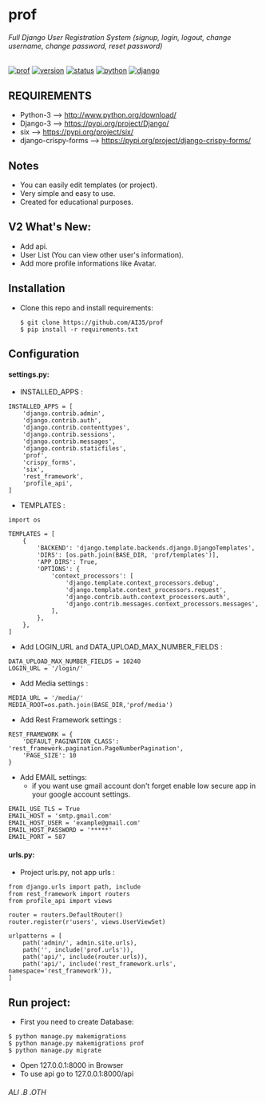 # prof
###### Full Django User Registration System (signup, login, logout, change username, change password, reset password)

[![prof](https://img.shields.io/badge/build-passing-brightgreen.svg)]()
[![version](https://img.shields.io/badge/version-2.0-green.svg)]()
[![status](https://img.shields.io/badge/status-stable-brightgreen.svg)]()
[![python](https://img.shields.io/badge/python-3-blue.svg)](http://www.python.org/download/)
[![django](https://img.shields.io/badge/django-3-blue.svg)](https://pypi.org/project/Django/)

## REQUIREMENTS
- Python-3 --> http://www.python.org/download/
- Django-3 --> https://pypi.org/project/Django/
- six --> https://pypi.org/project/six/
- django-crispy-forms --> https://pypi.org/project/django-crispy-forms/

## Notes
- You can easily edit templates (or project).
- Very simple and easy to use.
- Created for educational purposes.

## V2 What's New:
- Add api.
- User List (You can view other user's information).
- Add more profile informations like Avatar.

## Installation

- Clone this repo and install requirements:
	
	```
	$ git clone https://github.com/AI35/prof
	$ pip install -r requirements.txt
	```

## Configuration

#### settings.py:
- INSTALLED_APPS :
```
INSTALLED_APPS = [
    'django.contrib.admin',
    'django.contrib.auth',
    'django.contrib.contenttypes',
    'django.contrib.sessions',
    'django.contrib.messages',
    'django.contrib.staticfiles',
    'prof',
    'crispy_forms',
    'six',
    'rest_framework',
    'profile_api',
]
```
- TEMPLATES :
```
import os

TEMPLATES = [
    {
        'BACKEND': 'django.template.backends.django.DjangoTemplates',
        'DIRS': [os.path.join(BASE_DIR, 'prof/templates')],
        'APP_DIRS': True,
        'OPTIONS': {
            'context_processors': [
                'django.template.context_processors.debug',
                'django.template.context_processors.request',
                'django.contrib.auth.context_processors.auth',
                'django.contrib.messages.context_processors.messages',
            ],
        },
    },
]
```
- Add LOGIN_URL and DATA_UPLOAD_MAX_NUMBER_FIELDS :
```
DATA_UPLOAD_MAX_NUMBER_FIELDS = 10240
LOGIN_URL = '/login/'
```
- Add Media settings :
```
MEDIA_URL = '/media/'
MEDIA_ROOT=os.path.join(BASE_DIR,'prof/media')
```
- Add Rest Framework settings :
```
REST_FRAMEWORK = {
    'DEFAULT_PAGINATION_CLASS': 'rest_framework.pagination.PageNumberPagination',
    'PAGE_SIZE': 10
}
```
- Add EMAIL settings:
	- if you want use gmail account don't forget enable low secure app in your google account settings.
```
EMAIL_USE_TLS = True
EMAIL_HOST = 'smtp.gmail.com'
EMAIL_HOST_USER = 'example@gmail.com'
EMAIL_HOST_PASSWORD = '*****'
EMAIL_PORT = 587
```
#### urls.py:
- Project urls.py, not app urls :
```
from django.urls import path, include
from rest_framework import routers
from profile_api import views

router = routers.DefaultRouter()
router.register(r'users', views.UserViewSet)

urlpatterns = [
    path('admin/', admin.site.urls),
    path('', include('prof.urls')),
    path('api/', include(router.urls)),
    path('api/', include('rest_framework.urls', namespace='rest_framework')),
]

```

## Run project:
- First you need to create Database:
```
$ python manage.py makemigrations
$ python manage.py makemigrations prof
$ python manage.py migrate
```
- Open 127.0.0.1:8000 in Browser
- To use api go to 127.0.0.1:8000/api

###### ALI .B .OTH
